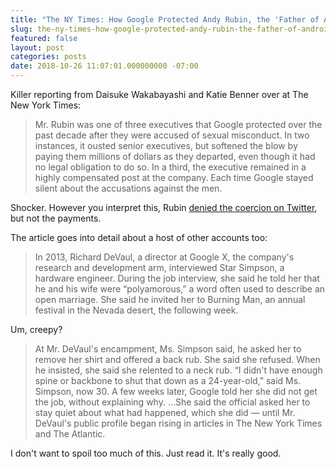 ```yaml
---
title: "The NY Times: How Google Protected Andy Rubin, the 'Father of Android'"
slug: the-ny-times-how-google-protected-andy-rubin-the-father-of-android
featured: false
layout: post
categories: posts
date: 2018-10-26 11:07:01.000000000 -07:00
---
```


Killer reporting from Daisuke Wakabayashi and Katie Benner over at The New York Times:

> Mr. Rubin was one of three executives that Google protected over the past decade after they were accused of sexual misconduct. In two instances, it ousted senior executives, but softened the blow by paying them millions of dollars as they departed, even though it had no legal obligation to do so. In a third, the executive remained in a highly compensated post at the company. Each time Google stayed silent about the accusations against the men.

Shocker. However you interpret this, Rubin [denied the coercion on Twitter](https://twitter.com/Arubin/status/1055632398509985792), but not the payments.

The article goes into detail about a host of other accounts too:

> In 2013, Richard DeVaul, a director at Google X, the company's research and development arm, interviewed Star Simpson, a hardware engineer. During the job interview, she said he told her that he and his wife were “polyamorous,” a word often used to describe an open marriage. She said he invited her to Burning Man, an annual festival in the Nevada desert, the following week.

Um, creepy?

>  At Mr. DeVaul's encampment, Ms. Simpson said, he asked her to remove her shirt and offered a back rub. She said she refused. When he insisted, she said she relented to a neck rub.
> “I didn't have enough spine or backbone to shut that down as a 24-year-old,” said Ms. Simpson, now 30.
>  A few weeks later, Google told her she did not get the job, without explaining why.
> …She said the official asked her to stay quiet about what had happened, which she did — until Mr. DeVaul's public profile began rising in articles in The New York Times and The Atlantic.

I don't want to spoil too much of this. Just read it. It's really good.

